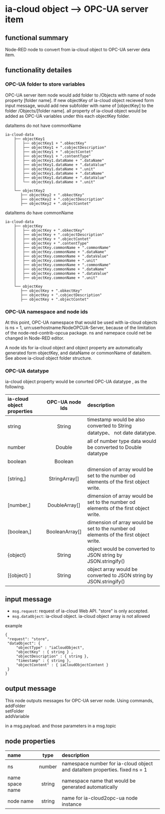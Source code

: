 # ia-cloud object --> OPC-UA server item 

## functional summary
Node-RED node to convert from ia-cloud object to OPC-UA server deta item.

## functionality detailes

### OPC-UA folder to store variables
OPC-UA server item node would add folder to /Objects with name of node property [folder name].
If new objectKey of ia-cloud object recieved form input message, would add new subfolder with name of [objectKey] to the folder /Objects/[folder name]. all property of ia-cloud object would be added as OPC-UA variables under this each objectKey folder.

dataItems do not have commonName
```
ia-cloud-data
    ├── objectKey1
    │   ├── objectKey1 + ".obkectKey"
    │   ├── objectKey1 + ".cobjectDescription"
    │   ├── objectKey1 + ".objectContet"
    │   ├── objectKey1 + ".contentType"
    │   ├── objectKey1.dataName + ".dataName"
    │   ├── objectKey1.dataName + ".dataValue"
    │   ├── objectKey1.dataName + ".unit"
    │   ├── objectKey1.dataName + ".dataName"
    │   ├── objectKey1.dataName + ".dataValue"
    │   └── objectKey1.dataName + ".unit"
    │
    └── objectKey2
       ├── objectKey2 + ".obkectKey"
       ├── objectKey2 + ".cobjectDescription"
       ├── objectKey2 + ".objectContet"
```
dataItems do have commonName
```
ia-cloud-data
    ├── objectKey
    │   ├── objectKey + ".obkectKey"
    │   ├── objectKey + ".cobjectDescription"
    │   ├── objectKey + ".objectContet"
    │   ├── objectKey + ".contentType"
    │   ├── objectKey.commonName + ".commonName"
    │   ├── objectKey.commonName + ".dataName"
    │   ├── objectKey.commonName + ".dataValue"
    │   ├── objectKey.commonName + ".unit"
    │   ├── objectKey.commonName + ".commonName"
    │   ├── objectKey.commonName + ".dataName"
    │   ├── objectKey.commonName + ".dataValue"
    │   ├── objectKey.commonName + ".unit"
    │
    └── objectKey
       ├── objectKey + ".obkectKey"
       ├── objectKey + ".cobjectDescription"
       ├── objectKey + ".objectContet"
```

### OPC-UA namespace and node ids

At this point, OPC-UA namespace that would be used with ia-cloud objects is ns = 1, urn:userhostname:NodeOPCUA-Server, because of the limitation of the node-red-contrib-opcua package.
ns and namepace could net be changed in Node-RED editor.

A node ids for ia-cloud object and object property are automatically generated form objectKey, and dataName or commonName of dataItem.
See above ia-cloud object folder structure.

### OPC-UA datatype 
ia-cloud object property would be convrted OPC-UA datatype , as the following.

| ia-cloud object properties | OPC-UA node Ids | description |
|:----------|:-----:|:--------------------|
|string     |String     |timestamp would be also converted to String datatype、 not date datatype.   |
|number     |Double     |all of number type data would be converted to Double datatype |
|boolean    |Boolean    |           |
|[string,]  |StringArray[]  | dimension of array would be set to the number od elements of the first object write.  |
|[number,]  |DoubleArray[]  | dimension of array would be set to the number od elements of the first object write.  |
|[boolean,] |BooleanArray[] | dimension of array would be set to the number od elements of the first object write.  |
|{object}   |String         | object would be converted to JSON string by JSON.stringify()      |
|[{object} ]|String         | object array would be converted to JSON string by JSON.stringify()      |

## input message

- ``msg.request``: request of ia-cloud Web API. "store" is only accepted.
- ``msg.dataObject``: ia-cloud object. ia-cloud object array is not allowed

example
 ```
{
  "request": "store",
  "dataObject": {
      "objectType" : "iaCloudObject",
      "objectKey" : { string } ,
      "objectDescription" : { string },
      "timestamp" : { string },
      "objectContent" : { iaCloudObjectContent }
  }
}
 ```

## output message

This node outputs messages for OPC-UA server node.
Using commands,  
addFolder  
setFolder  
addVariable

in a msg.payload. and those parameters in a msg.topic

## node properties

| name | type | description |
|:----------|:-----:|:--------------------|
|ns    |number     | namespace number for ia-cloud object and dataItem properties. fixed ns = 1     |
|name space name     |string     |namespace name that would be generated automatically |
|node name    |string    | name for ia-cloud2opc-ua node instance          |